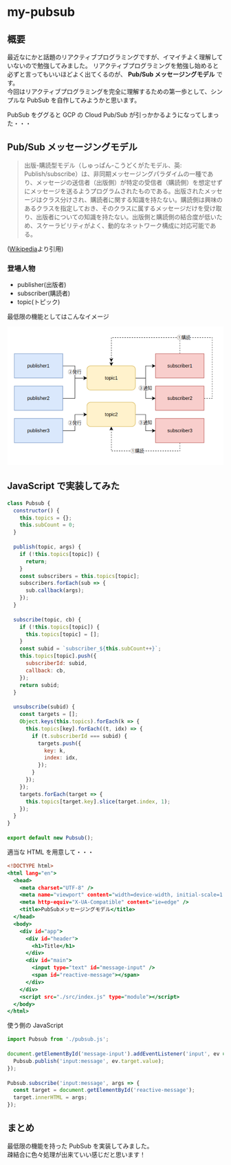 # my-pubsub

## 概要

最近なにかと話題のリアクティブプログラミングですが、イマイチよく理解していないので勉強してみました。
リアクティブプログラミングを勉強し始めると必ずと言ってもいいほどよく出てくるのが、 **Pub/Sub メッセージングモデル** です。  
今回はリアクティブプログラミングを完全に理解するための第一歩として、シンプルな PubSub を自作してみようかと思います。

PubSub をググると GCP の Cloud Pub/Sub が引っかかるようになってしまった・・・

## Pub/Sub メッセージングモデル

> 出版-購読型モデル（しゅっぱん-こうどくがたモデル、英: Publish/subscribe）は、非同期メッセージングパラダイムの一種であり、メッセージの送信者（出版側）が特定の受信者（購読側）を想定せずにメッセージを送るようプログラムされたものである。出版されたメッセージはクラス分けされ、購読者に関する知識を持たない。購読側は興味のあるクラスを指定しておき、そのクラスに属するメッセージだけを受け取り、出版者についての知識を持たない。出版側と購読側の結合度が低いため、スケーラビリティがよく、動的なネットワーク構成に対応可能である。

([Wikipedia](https://ja.wikipedia.org/wiki/%E5%87%BA%E7%89%88-%E8%B3%BC%E8%AA%AD%E5%9E%8B%E3%83%A2%E3%83%87%E3%83%AB)より引用)

### 登場人物

- publisher(出版者)
- subscriber(購読者)
- topic(トピック)

最低限の機能としてはこんなイメージ

![image](./images/PubSub.png)

## JavaScript で実装してみた

```javascript:pubsub.js
class Pubsub {
  constructor() {
    this.topics = {};
    this.subCount = 0;
  }

  publish(topic, args) {
    if (!this.topics[topic]) {
      return;
    }
    const subscribers = this.topics[topic];
    subscribers.forEach(sub => {
      sub.callback(args);
    });
  }

  subscribe(topic, cb) {
    if (!this.topics[topic]) {
      this.topics[topic] = [];
    }
    const subid = `subscriber_${this.subCount++}`;
    this.topics[topic].push({
      subscriberId: subid,
      callback: cb,
    });
    return subid;
  }

  unsubscribe(subid) {
    const targets = [];
    Object.keys(this.topics).forEach(k => {
      this.topics[key].forEach((t, idx) => {
        if (t.subscriberId === subid) {
          targets.push({
            key: k,
            index: idx,
          });
        }
      });
    });
    targets.forEach(target => {
      this.topics[target.key].slice(target.index, 1);
    });
  }
}

export default new Pubsub();
```

適当な HTML を用意して・・・

```html:index.html
<!DOCTYPE html>
<html lang="en">
  <head>
    <meta charset="UTF-8" />
    <meta name="viewport" content="width=device-width, initial-scale=1.0" />
    <meta http-equiv="X-UA-Compatible" content="ie=edge" />
    <title>PubSubメッセージングモデル</title>
  </head>
  <body>
    <div id="app">
      <div id="header">
        <h1>Title</h1>
      </div>
      <div id="main">
        <input type="text" id="message-input" />
        <span id="reactive-message"></span>
      </div>
    </div>
    <script src="./src/index.js" type="module"></script>
  </body>
</html>
```

使う側の JavaScript

```javascript:index.js
import Pubsub from './pubsub.js';

document.getElementById('message-input').addEventListener('input', ev => {
  Pubsub.publish('input:message', ev.target.value);
});

Pubsub.subscribe('input:message', args => {
  const target = document.getElementById('reactive-message');
  target.innerHTML = args;
});
```

## まとめ

最低限の機能を持った PubSub を実装してみました。  
疎結合に色々処理が出来ていい感じだと思います！
